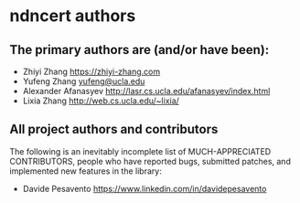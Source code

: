ndncert authors
===============

## The primary authors are (and/or have been):

* Zhiyi Zhang            <https://zhiyi-zhang.com>
* Yufeng Zhang            <yufeng@ucla.edu>             
* Alexander Afanasyev    <http://lasr.cs.ucla.edu/afanasyev/index.html>
* Lixia Zhang            <http://web.cs.ucla.edu/~lixia/>

## All project authors and contributors

The following is an inevitably incomplete list of MUCH-APPRECIATED CONTRIBUTORS,
people who have reported bugs, submitted patches, and implemented new features
in the library:

* Davide Pesavento       <https://www.linkedin.com/in/davidepesavento>
